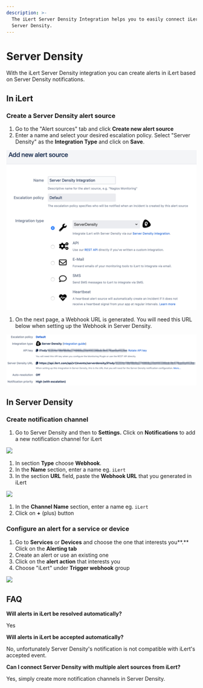 ```yaml
---
description: >-
  The iLert Server Density Integration helps you to easily connect iLert with
  Server Density.
---
```


# Server Density

With the iLert Server Density integration you can create alerts in iLert based on Server Density notifications.

## In iLert <a href="#in-ilert" id="in-ilert"></a>

### Create a Server Density alert source <a href="#create-alert-source" id="create-alert-source"></a>

1. Go to the "Alert sources" tab and click **Create new alert source**
2. Enter a name and select your desired escalation policy. Select "Server Density" as the **Integration Type** and click on **Save**.

![](<../.gitbook/assets/iLert (10).png>)

1. On the next page, a Webhook URL is generated. You will need this URL below when setting up the Webhook in Server Density.

![](<../.gitbook/assets/iLert (11).png>)

## In Server Density <a href="#in-topdesk" id="in-topdesk"></a>

### Create notification channel <a href="#create-action-sequences" id="create-action-sequences"></a>

1. Go to Server Density and then to **Settings.** Click on **Notifications** to add a new notification channel for iLert

![](../.gitbook/assets/Preferences\_-\_Server\_Density.png)

1. In section **Type** choose **Webhook**.
2. In the **Name** section, enter a name eg. `iLert`
3. In the section **URL** field, paste the **Webhook URL** that you generated in iLert

![](../.gitbook/assets/Preferences\_-\_Server\_Density\_and\_Passwords.png)

1. In the **Channel Name** section, enter a name eg. `iLert`
2. Click on **+** (plus) button

### Configure an alert for a service or device <a href="#create-action-sequences" id="create-action-sequences"></a>

1. Go to **Services** or **Devices** and choose the one that interests you**.** Click on the **Alerting tab**
2. Create an alert or use an existing one
3. Click on the **alert action** that interests you
4. Choose "iLert" under **Trigger webhook** group

![](../.gitbook/assets/My\_Website\_-\_Server\_Density.png)

## FAQ <a href="#faq" id="faq"></a>

**Will alerts in iLert be resolved automatically?**

Yes

**Will alerts in iLert be accepted automatically?**

No, unfortunately Server Density's notification is not compatible with iLert's accepted event.

**Can I connect Server Density with multiple alert sources from iLert?**

Yes, simply create more notification channels in Server Density.
